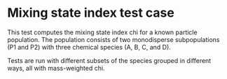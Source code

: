 
# Mixing state index test case

This test computes the mixing state index chi for a known particle population. The population consists of two monodisperse subpopulations (P1 and P2) with three chemical species (A, B, C, and D).

Tests are run with different subsets of the species grouped in different ways, all with mass-weighted chi.
